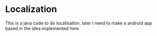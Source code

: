 Localization
============

This is a java code to do localisation. later I need to make a android app based in the idea implemented here
